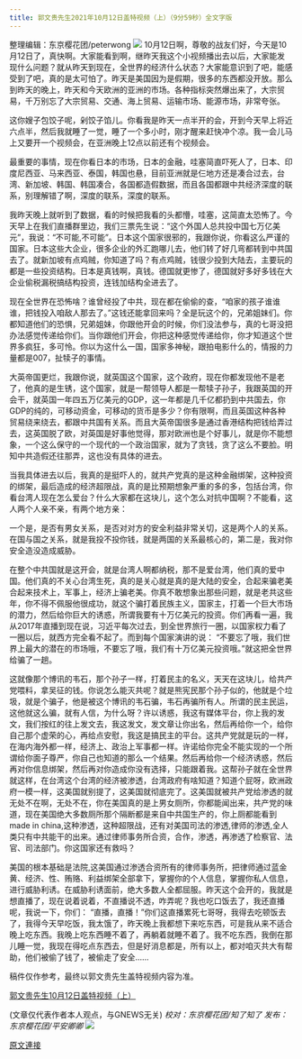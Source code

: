 ```yaml
---
title: 郭文贵先生2021年10月12日盖特视频（上）（9分59秒）全文字版
---
```


整理编辑：东京樱花团/peterwong
![](https://assets.gnews.org/wp-content/uploads/2021/10/image-221.png)
10月12日啊，尊敬的战友们好，今天是10月12日了，真快啊。大家能看到啊，继昨天我这个小视频播出去以后，大家能发现什么问题？就从昨天到现在，全世界的经济什么状态？大家能意识到了吧，能感受到了吧，真的是太可怕了。昨天是美国因为是假期，很多的东西都没开放。那么到昨天的晚上，昨天和今天欧洲的亚洲的市场。各种指标突然爆出来了，大宗贸易，千万别忘了大宗贸易、交通、海上贸易、运输市场、能源市场，非常夸张。

这你嫂子包饺子呢，剁饺子馅儿。你看我是昨天一点半开的会，开到今天早上将近六点半，然后我就睡了一觉，睡了一个多小时，刚才醒来赶快冲个凉。我一会儿马上又要开一个视频会，在亚洲晚上12点以前还有个视频会。

最重要的事情，现在你看日本的市场，日本的金融，哇塞简直吓死人了，日本、印度尼西亚、马来西亚、泰国，韩国也悬，目前亚洲就是仨地方还是凑合过去，台湾、新加坡、韩国、韩国凑合，各国都造假数据，而且各国都跟中共经济深度的联系，别理解错了啊，深度的联系，深度的联系。

我昨天晚上就听到了数据，看的时候把我看的头都懵，哇塞，这简直太恐怖了。今天早上在我们直播群里边，我们三票先生说：“这个外国人总共投中国七万亿美元”，我说：“不可能,不可能”。日本这个国家很邪的，我跟你说，你看这么严谨的国家。日本这些大企业，很多企业的外汇跑哪儿去，他们转了好几弯都转到中共国去了。就新加坡有点鸡贼，你知道了吗？有点鸡贼，钱很少投到大陆去，主要玩的都是一些投资结构。日本是真钱啊，真钱。德国就更惨了，德国就好多好多钱在大企业偷税漏税搞结构投资，连钱加结构全进去了。

现在全世界在恐怖啥？谁曾经投了中共，现在都在偷偷的查，“咱家的孩子谁谁谁，把钱投入咱敌人那去了。”这钱还能拿回来吗？全是玩这个的，兄弟姐妹们。你都知道他们的恐惧，兄弟姐妹，你跟他开会的时候，你们没法参与，真的七哥没把办法感觉传递给你们。当你跟他们开会，你把这种感觉传递给你，你才知道这个世界多疯狂，多可怜。你以为这什么一国，国家多神秘，跟拍电影什么的，情报的力量都是007，扯犊子的事情。

大英帝国更烂，我跟你说，就英国这个国家，这个政府，现在你都发现他不是老了，他真的是生锈，这个国家，就是一帮领导人都是一帮犊子孙子，我跟英国的开会干，就英国一年四五万亿美元的GDP，这一年都是几千亿都扔到中共国去，你GDP的纯的，可移动资金，可移动的货币是多少？你有限啊，而且英国这种各种贸易绕来绕去，都跟中共国有关系。而且大英帝国很多是通过香港结构把钱给弄过去，这英国脱了欧，对英国是好事他觉得，那对欧洲也是个好事儿，就是你不能想象，一个这么保守的一个现代的一个政治国家，就为了贪钱，贪了这么不要脸。明知中共造假还往那弄，这也没有具体的进去。

当我具体进去以后，我真的是挺吓人的，就共产党真的是这种金融绑架，这种投资的绑架，最后造成的经济超限战，真的是比预期想象严重的多的多，包括台湾，你看台湾人现在怎么爱台？什么大家都在这块儿，这个怎么对抗中国啊？不能看，这人两个人亲不亲，有两个地方亲：

一个是，是否有男女关系，是否对对方的安全利益非常关切，这是两个人的关系。在国与国之关系，就是我投不投你钱，就是两国的关系最核心的，第二是，我对你安全造没造成威胁。

在整个中共国就是这开会，就是台湾人啊都纳税，那不是爱台湾，他们真的爱中国。他们真的不关心台湾生死，真的是关心就是真的是大陆的安全，合起来骗老美合起来技术上，军事上，经济上骗老美。你真不敢想象出那些问题，就是老共这些年，你不得不佩服他很成功，就这个骗打着民族主义，国家主，打着一个巨大市场的潜力，然后给你巨大的诱惑，所谓我要有十万亿美元的投资。你们再看一遍，我从2017年直播到现在说，习近平每次过去，到全世界旅行一圈，以国家权力看了一圈以后，就西方完全看不起了。而到每个国家演讲的说： “不要忘了哦，我们世界上最大的潜在的市场哦，不要忘了哦，我们有十万亿美元投资哦。”就这把全世界给骗了一趟。

这就像那个博讯的韦石，那个孙子一样，打着民主的名义，天天在这块儿，给共产党喂料，拿吴征的钱。你说怎么能灭共呢？就是熊宪民那个孙子似的，他就是个垃圾，就是个骗子，他是被这个博讯的韦石骗，韦石再骗所有人。所谓的民主民运，这他就这么骗，就有人信，为什么呀？许以诱惑，我这有媒体平台，你上我的发文，我们按红的往上发文去，我这发文，发文章让你出名，然后再给你一个，给你自己那个虚荣的心，再给点安慰，我这是搞民主的平台。这共产党就是玩的一样，在海内海外都一样，经济上、政治上军事都一样。许诺给你完全不能实现的一个所谓给你面子尊严，你自己也知道的那么一个结果。然后再给你一个经济诱惑，然后再对你信息绑架，然后再对你造成你没有选择，只能跟着我。这帮孙子就在全世界就这样，在台湾这个台湾的经济被渗透，台湾政府有啥知道？知道个屁呀，欧洲政府一模一样，这美国就别提了，这美国就彻底完了。这美国就被共产党给渗透的就无处不在啊，无处不在，你在美国真的是上男女厕所，你都能闻出来，共产党的味道，现在美国绝大多数厕所那个隔断都是来自中共国生产的，你上厕都能看到made in china,这种渗透，这种超限战，还有对美国司法的渗透,律师的渗透,全人类只有中共能干的出来。通过律师事务所合资，合作，渗透，再渗透了检察官、法官、司法部门。你这国家还有救吗？

美国的根本基础是法院,这美国通过渗透合资所有的律师事务所，把律师通过蓝金黄、经济、性、贿赂、利益绑架全部拿下，掌握你的个人信息，掌握你私人信息，进行威胁利诱。在威胁利诱面前，绝大多数人全都屈服。昨天这个会开的，我就是想直播了，现在说着说着，不直播说不透，咋弄呢？我也吃口饭去了，我还直播呢，我说一下，你们： “直播，直播！”你们这直播累死七哥呀，我得去吃顿饭去了，我得今天早吃饭，我太饿了，昨天晚上我都想下来吃东西，可是我从来不适合晚上吃东西。我晚上吃东西睡不着了，再躺着就睡不着了。我不吃东西，我倒在那儿睡一觉，我现在得吃点东西去，但是好消息都是，所有以上，都对咱灭共大有帮助，他们被偷了钱了，被偷走了安全……

稿件仅作参考，最终以郭文贵先生盖特视频内容为准。

[郭文贵先生10月12日盖特视频（上）](https://gettr.com/post/pdxchea876)

(文章仅代表作者本人观点，与GNEWS无关)
*校对：东京樱花团/知了知了
发布：东京樱花团/平安卿卿*
![](https://assets.gnews.org/wp-content/uploads/2021/10/image0-1-18-1.png)

[原文連接](https://gnews.org/zh-hans/1590712/)